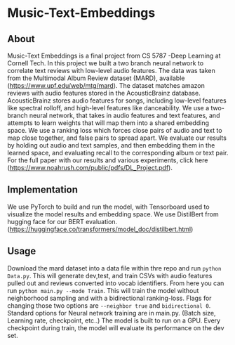 # Music-Text-Embeddings

## About
Music-Text Embeddings is a final project from CS 5787 -Deep Learning at Cornell Tech. In this project we built a two branch neural network to correlate text reviews with low-level audio features. The data was taken from the Multimodal Album Review dataset (MARD), available (https://www.upf.edu/web/mtg/mard). The dataset matches amazon reviews with audio features stored in the AcousticBrainz database. AcousticBrainz stores audio features for songs, including low-level features like spectral rolloff, and high-level features like danceability. We use a two-branch neural network, that takes in audio features and text features, and attempts to learn weights that will map them into a shared embedding space. We use a ranking loss which forces close pairs of audio and text to map close together, and false pairs to spread apart. We evaluate our results by holding out audio and text samples, and then embedding them in the learned space, and evaluating recall to the corresponding album or text pair. For the full paper with our results and various experiments, click here (https://www.noahrush.com/public/pdfs/DL_Project.pdf).

## Implementation
We use PyTorch to build and run the model, with Tensorboard used to visualize the model results and embedding space. We use DistilBert from hugging face for our BERT evaluation. (https://huggingface.co/transformers/model_doc/distilbert.html)

## Usage
Download the mard dataset into a data file within thre repo and run `python Data.py`. This will generate dev,test, and train CSVs with audio features pulled out and reviews converted into vocab identifiers. From here you can run `python main.py --mode Train`. This will train the model without neighborhood sampling and with a bidirectional ranking-loss. Flags for changing those two options are `--neighbor true` and `bidirectional 0`. Standard options for Neural network training are in main.py. (Batch size, Learning rate, checkpoint, etc..) The model is built to run on a GPU. Every checkpoint during train, the model will evaluate its performance on the dev set.


